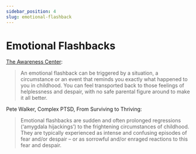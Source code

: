 ```yaml
---
sidebar_position: 4
slug: emotional-flashback
---
```


# Emotional Flashbacks

[The Awareness Center](https://theawarenesscentre.com/emotional-flashbacks/):

> An emotional flashback can be triggered by a situation, a circumstance or an event that reminds you exactly what happened to you in childhood. You can feel transported back to those feelings of helplessness and despair, with no safe parental figure around to make it all better.

Pete Walker, Complex PTSD, From Surviving to Thriving:

> Emotional flashbacks are sudden and often prolonged regressions (‘amygdala hijackings’) to the frightening circumstances of childhood. They are typically experienced as intense and confusing episodes of fear and/or despair – or as sorrowful and/or enraged reactions to this fear and despair.
